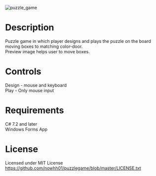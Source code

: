 ![puzzle_game](https://user-images.githubusercontent.com/39201456/53818528-3450b880-3f36-11e9-892c-cb5d9f46a519.gif)

# Description
Puzzle game in which player designs and plays the puzzle on the board moving boxes to matching color-door.<br />
Preview image helps user to move boxes.

# Controls
Design - mouse and keyboard<br />
Play - Only mouse input

# Requirements
C# 7.2 and later<br />
Windows Forms App

# License
Licensed under MIT License<br />
https://github.com/nowhh01/puzzlegame/blob/master/LICENSE.txt
